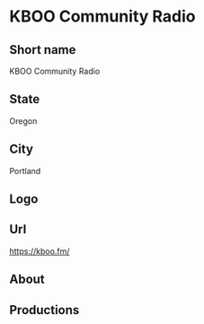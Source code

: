 # KBOO Community Radio

## Short name

KBOO Community Radio

## State

Oregon

## City

Portland

## Logo

## Url

https://kboo.fm/

## About

## Productions



